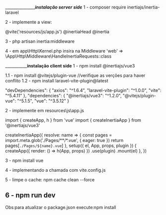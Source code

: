 ________________________________________instalação server side_________________________
1 - composer require inertiajs/inertia-laravel

2 - implemente a view:
<!DOCTYPE html>
<html>
  <head>
    <meta charset="utf-8" />
    <meta name="viewport" content="width=device-width, initial-scale=1.0, maximum-scale=1.0" />
    @vite('resources/js/app.js')
    @inertiaHead
  </head>
  <body>
    @inertia
  </body>
</html>

 3 - php artisan inertia:middleware

 4 -  em app\Http\Kernel.php insira na Middleware 'web' => 
     \App\Http\Middleware\HandleInertiaRequests::class

_________________________________________instalação client side______________________________
1 -  npm install @inertiajs/vue3 

1.1  - npm install @vitejs/plugin-vue //verifique as verções para haver conflito
1.2 - npm install laravel-vite-plugin@latest

  "devDependencies": {
        "axios": "^1.6.4",
        "laravel-vite-plugin": "^1.0.0",
        "vite": "^5.4.11"
    },
    "dependencies": {
        "@inertiajs/vue3": "^1.2.0",
        "@vitejs/plugin-vue": "^5.1.5",
        "vue": "^3.5.12"
    }

2 -  implemente em resources\js\app.js

import { createApp, h } from 'vue'
import { createInertiaApp } from '@inertiajs/vue3'

createInertiaApp({
  resolve: name => {
    const pages = import.meta.glob('./Pages/**/*.vue', { eager: true })
    return pages[`./Pages/${name}.vue`]
  },
  setup({ el, App, props, plugin }) {
    createApp({ render: () => h(App, props) })
      .use(plugin)
      .mount(el)
  },
})

3 - npm install vue

4 - implementando a chamada com vite.config.js

5 - limpe o cache:
npm cache clean --force

6 - npm run dev
-------
Obs:para atualizar o package.json execute:npm install 
